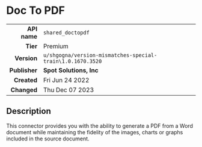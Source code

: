 # Doc To PDF
| | |
|-:|-|
|**API name**|`shared_doctopdf`|
|**Tier**|Premium|
|**Version**|`u/shgogna/version-mismatches-special-train\1.0.1670.3520`|
|**Publisher**|**Spot Solutions, Inc**|
|**Created**|Fri Jun 24 2022|
|**Changed**|Thu Dec 07 2023|

## Description
This connector provides you with the ability to generate a PDF from a Word document while maintaining the fidelity of the images, charts or graphs included in the source document.
